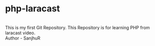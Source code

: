 # php-laracast
<br>
This is my first Git Repository. This Repository is for learning PHP from laracast video.
<br>
Author - SanjhuR
